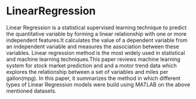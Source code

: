 # LinearRegression
Linear Regression is a statistical supervised learning technique to predict the quantitative variable by forming a linear relationship with one or more independent features.It calculates the value of a dependent variable from an independent variable and measures the association between these variables. Linear regression method is the most widely used in statistical and machine learning techniques.This paper reviews machine learning system for stock market prediction and and a motor trend data which explores the relationship between a set of variables and miles per gallon(mpg). In this paper, it summarizes the method in which different types of Linear Regression models were build using MATLAB on the above mentioned datasets.
